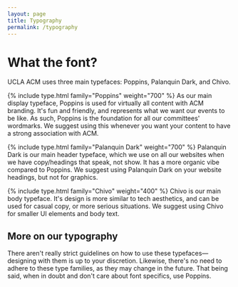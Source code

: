 ```yaml
---
layout: page
title: Typography
permalink: /typography
---
```

# What the font? #
UCLA ACM uses three main typefaces: Poppins, Palanquin Dark, and Chivo. 

{% include type.html family="Poppins" weight="700" %}
As our main display typeface, Poppins is used for virtually all content with ACM branding. It's fun and friendly, and represents what we want our events to be like. As such, Poppins is the foundation for all our committees' wordmarks. We suggest using this whenever you want your content to have a strong association with ACM.

{% include type.html family="Palanquin Dark" weight="700" %}
Palanquin Dark is our main header typeface, which we use on all our websites when we have copy/headings that speak, not show. It has a more organic vibe compared to Poppins. We suggest using Palanquin Dark on your website headings, but not for graphics.

{% include type.html family="Chivo" weight="400" %}
Chivo is our main body typeface. It's design is more similar to tech aesthetics, and can be used for casual copy, or more serious situations. We suggest using Chivo for smaller UI elements and body text.

## More on our typography ##
There aren't really strict guidelines on how to use these typefaces—designing with them is up to your discretion. Likewise, there's no need to adhere to these type families, as they may change in the future. That being said, when in doubt and don't care about font specifics, use Poppins.
